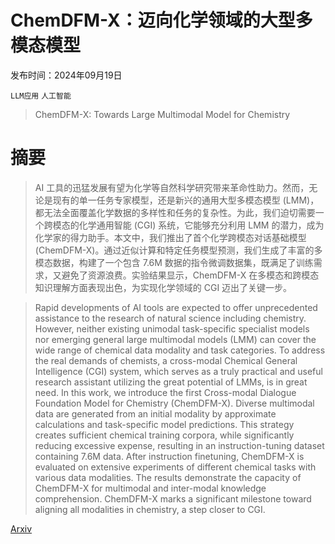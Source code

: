 # ChemDFM-X：迈向化学领域的大型多模态模型

发布时间：2024年09月19日

`LLM应用` `人工智能`

> ChemDFM-X: Towards Large Multimodal Model for Chemistry

# 摘要

> AI 工具的迅猛发展有望为化学等自然科学研究带来革命性助力。然而，无论是现有的单一任务专家模型，还是新兴的通用大型多模态模型 (LMM)，都无法全面覆盖化学数据的多样性和任务的复杂性。为此，我们迫切需要一个跨模态的化学通用智能 (CGI) 系统，它能够充分利用 LMM 的潜力，成为化学家的得力助手。本文中，我们推出了首个化学跨模态对话基础模型 (ChemDFM-X)。通过近似计算和特定任务模型预测，我们生成了丰富的多模态数据，构建了一个包含 7.6M 数据的指令微调数据集，既满足了训练需求，又避免了资源浪费。实验结果显示，ChemDFM-X 在多模态和跨模态知识理解方面表现出色，为实现化学领域的 CGI 迈出了关键一步。

> Rapid developments of AI tools are expected to offer unprecedented assistance to the research of natural science including chemistry. However, neither existing unimodal task-specific specialist models nor emerging general large multimodal models (LMM) can cover the wide range of chemical data modality and task categories. To address the real demands of chemists, a cross-modal Chemical General Intelligence (CGI) system, which serves as a truly practical and useful research assistant utilizing the great potential of LMMs, is in great need. In this work, we introduce the first Cross-modal Dialogue Foundation Model for Chemistry (ChemDFM-X). Diverse multimodal data are generated from an initial modality by approximate calculations and task-specific model predictions. This strategy creates sufficient chemical training corpora, while significantly reducing excessive expense, resulting in an instruction-tuning dataset containing 7.6M data. After instruction finetuning, ChemDFM-X is evaluated on extensive experiments of different chemical tasks with various data modalities. The results demonstrate the capacity of ChemDFM-X for multimodal and inter-modal knowledge comprehension. ChemDFM-X marks a significant milestone toward aligning all modalities in chemistry, a step closer to CGI.

[Arxiv](https://arxiv.org/abs/2409.13194)